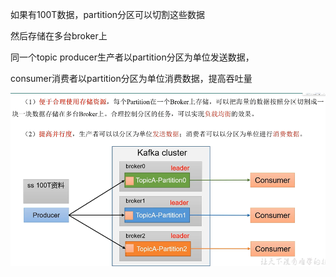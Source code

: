 如果有100T数据，partition分区可以切割这些数据

然后存储在多台broker上

同一个topic producer生产者以partition分区为单位发送数据，

consumer消费者以partition分区为单位消费数据，提高吞吐量

![img_20.png](img_20.png)





